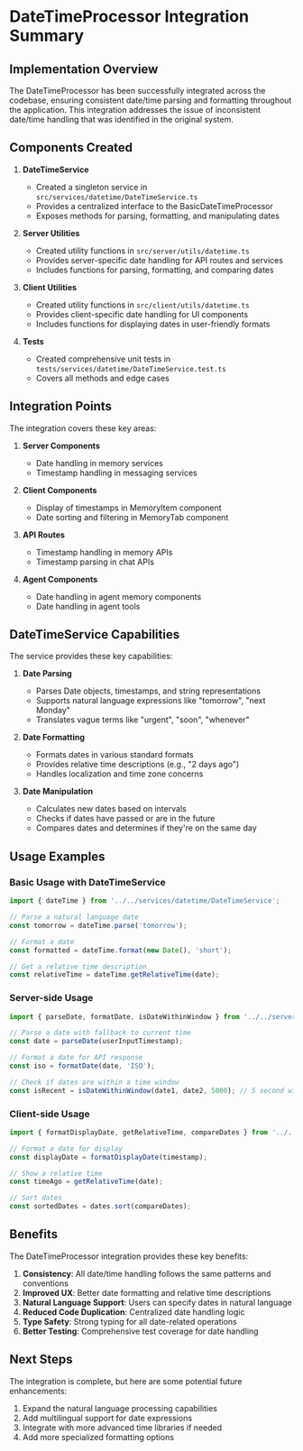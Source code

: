 # DateTimeProcessor Integration Summary

## Implementation Overview

The DateTimeProcessor has been successfully integrated across the codebase, ensuring consistent date/time parsing and formatting throughout the application. This integration addresses the issue of inconsistent date/time handling that was identified in the original system.

## Components Created

1. **DateTimeService**
   - Created a singleton service in `src/services/datetime/DateTimeService.ts`
   - Provides a centralized interface to the BasicDateTimeProcessor
   - Exposes methods for parsing, formatting, and manipulating dates

2. **Server Utilities**
   - Created utility functions in `src/server/utils/datetime.ts`
   - Provides server-specific date handling for API routes and services
   - Includes functions for parsing, formatting, and comparing dates

3. **Client Utilities**
   - Created utility functions in `src/client/utils/datetime.ts`
   - Provides client-specific date handling for UI components
   - Includes functions for displaying dates in user-friendly formats

4. **Tests**
   - Created comprehensive unit tests in `tests/services/datetime/DateTimeService.test.ts`
   - Covers all methods and edge cases

## Integration Points

The integration covers these key areas:

1. **Server Components**
   - Date handling in memory services
   - Timestamp handling in messaging services

2. **Client Components**
   - Display of timestamps in MemoryItem component
   - Date sorting and filtering in MemoryTab component

3. **API Routes**
   - Timestamp handling in memory APIs
   - Timestamp parsing in chat APIs

4. **Agent Components**
   - Date handling in agent memory components
   - Date handling in agent tools

## DateTimeService Capabilities

The service provides these key capabilities:

1. **Date Parsing**
   - Parses Date objects, timestamps, and string representations
   - Supports natural language expressions like "tomorrow", "next Monday"
   - Translates vague terms like "urgent", "soon", "whenever"

2. **Date Formatting**
   - Formats dates in various standard formats
   - Provides relative time descriptions (e.g., "2 days ago")
   - Handles localization and time zone concerns

3. **Date Manipulation**
   - Calculates new dates based on intervals
   - Checks if dates have passed or are in the future
   - Compares dates and determines if they're on the same day

## Usage Examples

### Basic Usage with DateTimeService

```typescript
import { dateTime } from '../../services/datetime/DateTimeService';

// Parse a natural language date
const tomorrow = dateTime.parse('tomorrow');

// Format a date
const formatted = dateTime.format(new Date(), 'short');

// Get a relative time description
const relativeTime = dateTime.getRelativeTime(date);
```

### Server-side Usage

```typescript
import { parseDate, formatDate, isDateWithinWindow } from '../../server/utils/datetime';

// Parse a date with fallback to current time
const date = parseDate(userInputTimestamp);

// Format a date for API response
const iso = formatDate(date, 'ISO');

// Check if dates are within a time window
const isRecent = isDateWithinWindow(date1, date2, 5000); // 5 second window
```

### Client-side Usage

```typescript
import { formatDisplayDate, getRelativeTime, compareDates } from '../../client/utils/datetime';

// Format a date for display
const displayDate = formatDisplayDate(timestamp);

// Show a relative time
const timeAgo = getRelativeTime(date);

// Sort dates
const sortedDates = dates.sort(compareDates);
```

## Benefits

The DateTimeProcessor integration provides these key benefits:

1. **Consistency**: All date/time handling follows the same patterns and conventions
2. **Improved UX**: Better date formatting and relative time descriptions
3. **Natural Language Support**: Users can specify dates in natural language
4. **Reduced Code Duplication**: Centralized date handling logic
5. **Type Safety**: Strong typing for all date-related operations
6. **Better Testing**: Comprehensive test coverage for date handling

## Next Steps

The integration is complete, but here are some potential future enhancements:

1. Expand the natural language processing capabilities
2. Add multilingual support for date expressions
3. Integrate with more advanced time libraries if needed
4. Add more specialized formatting options 